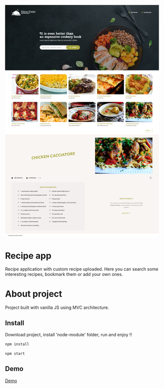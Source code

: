 <img src="src/img/Recipes.jpg" alt="Recipes" />

# Recipe app
Recipe application with custom recipe uploaded. Here you can search some interesting recipes, bookmark them or add your own ones.

# About project
Project built with vanilla JS using MVC architecture.

## Install
Download project, install 'node-module' folder, run and enjoy !!

```sh
npm install
```

```sh
npm start
```

## Demo
<a href="https://soltonanna.github.io/recipes/" target="_blank"> Demo </a>